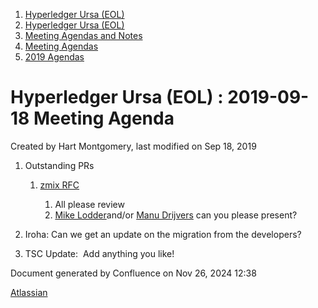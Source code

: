 1. [Hyperledger Ursa (EOL)](index.html)
2. [Hyperledger Ursa (EOL)](19595269.html)
3. [Meeting Agendas and Notes](Meeting-Agendas-and-Notes_19603313.html)
4. [Meeting Agendas](Meeting-Agendas_19603319.html)
5. [2019 Agendas](2019-Agendas_19611656.html)

# Hyperledger Ursa (EOL) : 2019-09-18 Meeting Agenda

Created by Hart Montgomery, last modified on Sep 18, 2019

1. Outstanding PRs
   
   1. [zmix RFC](https://github.com/hyperledger/ursa-rfcs/pull/12)
      
      1. All please review
      2. [Mike Lodder](https://lf-hyperledger.atlassian.net/wiki/people/557058:23b28066-a30e-4a6b-9b86-34dae49fd7f0?ref=confluence)and/or [Manu Drijvers](https://lf-hyperledger.atlassian.net/wiki/people/557058:857adbe2-d5d7-4d41-bcda-3f17cd754946?ref=confluence) can you please present?
2. Iroha: Can we get an update on the migration from the developers?
3. TSC Update:  Add anything you like!

Document generated by Confluence on Nov 26, 2024 12:38

[Atlassian](http://www.atlassian.com/)
